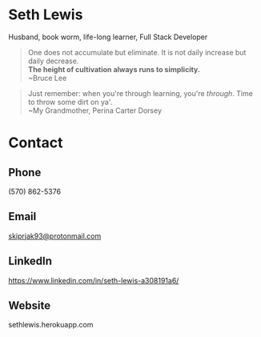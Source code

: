 # Seth Lewis
Husband, book worm, life-long learner, Full Stack Developer

>One does not accumulate but eliminate. It is not daily increase but daily decrease.<br> **The height of cultivation always runs to simplicity.**<br>
>~Bruce Lee

>Just remember: when you're through learning, you're *through*. Time to throw some dirt on ya'.\
>~My Grandmother, Perina Carter Dorsey

# Contact
## Phone
(570) 862-5376
## Email
skiprjak93@protonmail.com
## LinkedIn
https://www.linkedin.com/in/seth-lewis-a308191a6/
## Website
sethlewis.herokuapp.com
<!---
sethlewis93/sethlewis93 is a ✨ special ✨ repository because its `README.md` (this file) appears on your GitHub profile.
You can click the Preview link to take a look at your changes.
--->
